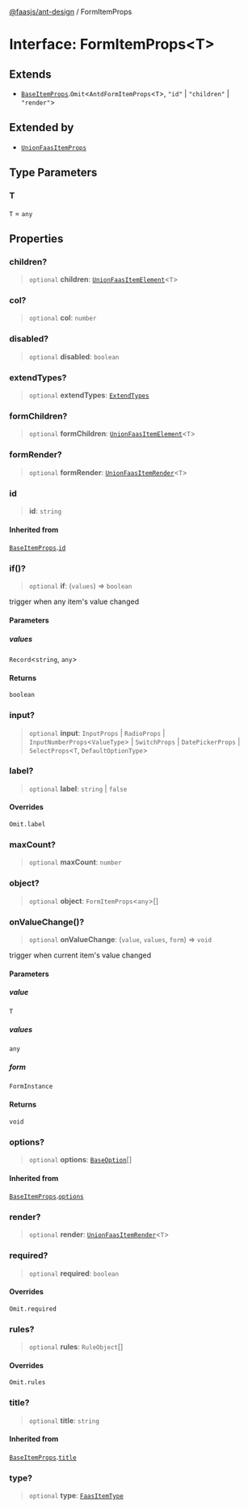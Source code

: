[@faasjs/ant-design](../README.md) / FormItemProps

# Interface: FormItemProps\<T\>

## Extends

- [`BaseItemProps`](BaseItemProps.md).`Omit`\<`AntdFormItemProps`\<`T`\>, `"id"` \| `"children"` \| `"render"`\>

## Extended by

- [`UnionFaasItemProps`](UnionFaasItemProps.md)

## Type Parameters

### T

`T` = `any`

## Properties

### children?

> `optional` **children**: [`UnionFaasItemElement`](../type-aliases/UnionFaasItemElement.md)\<`T`\>

### col?

> `optional` **col**: `number`

### disabled?

> `optional` **disabled**: `boolean`

### extendTypes?

> `optional` **extendTypes**: [`ExtendTypes`](../type-aliases/ExtendTypes.md)

### formChildren?

> `optional` **formChildren**: [`UnionFaasItemElement`](../type-aliases/UnionFaasItemElement.md)\<`T`\>

### formRender?

> `optional` **formRender**: [`UnionFaasItemRender`](../type-aliases/UnionFaasItemRender.md)\<`T`\>

### id

> **id**: `string`

#### Inherited from

[`BaseItemProps`](BaseItemProps.md).[`id`](BaseItemProps.md#id)

### if()?

> `optional` **if**: (`values`) => `boolean`

trigger when any item's value changed

#### Parameters

##### values

`Record`\<`string`, `any`\>

#### Returns

`boolean`

### input?

> `optional` **input**: `InputProps` \| `RadioProps` \| `InputNumberProps`\<`ValueType`\> \| `SwitchProps` \| `DatePickerProps` \| `SelectProps`\<`T`, `DefaultOptionType`\>

### label?

> `optional` **label**: `string` \| `false`

#### Overrides

`Omit.label`

### maxCount?

> `optional` **maxCount**: `number`

### object?

> `optional` **object**: `FormItemProps`\<`any`\>[]

### onValueChange()?

> `optional` **onValueChange**: (`value`, `values`, `form`) => `void`

trigger when current item's value changed

#### Parameters

##### value

`T`

##### values

`any`

##### form

`FormInstance`

#### Returns

`void`

### options?

> `optional` **options**: [`BaseOption`](../type-aliases/BaseOption.md)[]

#### Inherited from

[`BaseItemProps`](BaseItemProps.md).[`options`](BaseItemProps.md#options)

### render?

> `optional` **render**: [`UnionFaasItemRender`](../type-aliases/UnionFaasItemRender.md)\<`T`\>

### required?

> `optional` **required**: `boolean`

#### Overrides

`Omit.required`

### rules?

> `optional` **rules**: `RuleObject`[]

#### Overrides

`Omit.rules`

### title?

> `optional` **title**: `string`

#### Inherited from

[`BaseItemProps`](BaseItemProps.md).[`title`](BaseItemProps.md#title)

### type?

> `optional` **type**: [`FaasItemType`](../type-aliases/FaasItemType.md)
